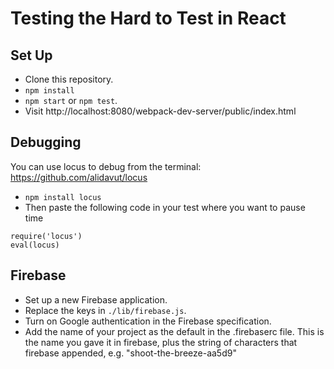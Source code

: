 # Testing the Hard to Test in React

## Set Up

- Clone this repository.
- `npm install`
- `npm start` or `npm test`.
- Visit http://localhost:8080/webpack-dev-server/public/index.html

## Debugging


You can use locus to debug from the terminal: https://github.com/alidavut/locus

- `npm install locus`
- Then paste the following code in your test where you want to pause time

```
require('locus')
eval(locus)
```

## Firebase

- Set up a new Firebase application.
- Replace the keys in `./lib/firebase.js`.
- Turn on Google authentication in the Firebase specification.
- Add the name of your project as the default in the .firebaserc file. This is the name you gave it in firebase, plus the string of characters that firebase appended, e.g. "shoot-the-breeze-aa5d9" 
